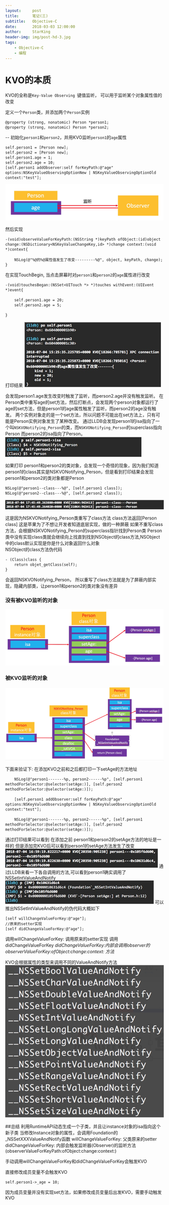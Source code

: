 ```yaml
---
layout:     post
title:      笔记(三)
subtitle:   Objective-C
date:       2018-03-03 12:00:00
author:     StarKing
header-img: img/post-hd-3.jpg
tags:
    - Objective-C
    - 编程
---
```


# KVO的本质
KVO的全称是`Key-Value Observing `键值监听， 可以用于监听某个对象属性值的改变

定义一个`Person`类，并添加两个`Person`实例


    @property (strong, nonatomic) Person *person1;
    @property (strong, nonatomic) Person *person2;
    
--
初始化`person1`和`person2`，并用KVO监听`person1`的`age`属性

    self.person1 = [Person new];
    self.person2 = [Person new];
    self.person1.age = 1;
    self.person2.age = 10;
    [self.person1 addObserver:self forKeyPath:@"age" options:NSKeyValueObservingOptionNew | NSKeyValueObservingOptionOld context:"test"];
     
![-w722](/img/in-post/media/15450975537514/15450977078196.jpg)

然后实现

    -(void)observeValueForKeyPath:(NSString *)keyPath ofObject:(id)object change:(NSDictionary<NSKeyValueChangeKey,id> *)change context:(void *)context{
        
        NSLog(@"%@的%@属性值发生了改变---------%@", object, keyPath, change);
    }

在实现TouchBegin, 当点击屏幕时对`person1`和`person2`的`age`属性进行改变

    -(void)touchesBegan:(NSSet<UITouch *> *)touches withEvent:(UIEvent *)event{
        
        self.person1.age = 20;
        self.person2.age = 5;
        
    }

打印结果
![](/img/in-post/media/15450975537514/15450985476893.jpg)

会发现person1.age发生改变时触发了监听，而person2.age并没有触发监听。
在Person类中重写age的set方法，然后打断点，会发现两个person对象都运行了age的set方法，但是person1的age属性触发了监听，而person2的age没有触发。
两个实例对象走的是一个set方法，所以问题不可能出在set方法上，只有可能是Person实例对象发生了某种改变。
通过LLDB会发现person1的isa指向了一个叫`NSKVONotifying_Person`的类，而`NSKVONotifying_Person`的superclass指向Person
而person2的isa指向了Person。
![](/img/in-post/media/15450975537514/15450986955046.jpg)

如果打印 person1和person2的类对象，会发现一个奇怪的现象，因为我们知道person1的class其实是NSKVONotifying_Person，但是看到打印结果会发现person1和person2的类对象都是Person

    NSLog(@"person1--class---%@", [self.person1 class]);
    NSLog(@"person2--class---%@", [self.person2 class]);
    
  ![](/img/in-post/media/15450975537514/15450993863318.jpg)

这是因为NSKVONotifying_Person类重写了class方法 class方法返回[Person class]
这是苹果为了不想让开发者知道底层实现，做的一种屏蔽
如果不重写class方法，会根据NSKVONotifying_Person的superclass指针找到Person类
Person类中没有实现class类就会继续向上找直到找到NSObject的class方法,NSObject中的class默认实现是你是什么对象返回什么对象  
NSObject的class方法伪代码

    - (Class)class {
        return objet_getClass(self);
    }
    
会返回NSKVONotifying_Person， 所以重写了class方法就是为了屏蔽内部实现，隐藏内部类，让person1和person2的类对象没有差异

### 没有被KVO监听的对象
![-w900](/img/in-post/media/15450975537514/15450987400206.jpg)

### 被KVO监听的对象
![-w1112](/img/in-post/media/15450975537514/15450987654549.jpg)

下面来验证下:
在添加KVO之前和之后都打印一下setAge的方法地址

        NSLog(@"person1-------%p, person2------%p", [self.person1 methodForSelector:@selector(setAge:)], [self.person2 methodForSelector:@selector(setAge:)]);
        
        [self.person1 addObserver:self forKeyPath:@"age" options:NSKeyValueObservingOptionNew | NSKeyValueObservingOptionOld context:"test"];
        
        NSLog(@"person1-------%p, person2------%p", [self.person1 methodForSelector:@selector(setAge:)], [self.person2 methodForSelector:@selector(setAge:)]);
        
通过打印结果可以看到 在添加之前 person1和person2的setAge方法的地址是一样的
但是添加完KVO后可以看到person1的setAge方法发生了改变
![](/img/in-post/media/15450975537514/15450990929102.jpg)
通过LLDB来看一下各自调用的方法,可以看到person1确实调用了NSSetIntValueAndNotify
![](/img/in-post/media/15450975537514/15450991114070.jpg)
可以推出NSSetIntValueAndNotify的伪代码大概如下

    [self willChangeValueForKey:@"age"];
    //原来的setter实现
    [self didChangeValueForKey:@"age"];
    
调用willChangeValueForKey:
调用原来的setter实现
调用didChangeValueForKey
_didChangeValueForKey:内部会调用observer的observerValueForKey:ofObject:change:context: 方法_

KVO会根据属性的类型来调用不同的ValueAndNotify方法
![-w375](/img/in-post/media/15450975537514/15450992609792.jpg)

##总结
利用RuntimeAPI动态生成一个子类，并且让instance对象的isa指向这个新子类
当修改Instance对象的属性，会调用Foundation的_NSSetXXXValueAndNotify函数
willChangeValueForKey:
父类原来的setter
didChangeValueForKey:
内部会触发监听器(Observer)的监听方法(observerValueForKeyPath:ofObject:change:context:)

手动调用willChangeValueForKey和didChangeValueForKey会触发KVO

直接修改成员变量不会触发KVO

    self.person1->_age = 10;
    
因为成员变量并没有实现set方法，如果修改成员变量后出发KVO，需要手动触发KVO